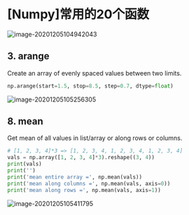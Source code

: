 # [Numpy]常用的20个函数

![image-20201205104942043](https://cdn.jsdelivr.net/gh/DaiDuncan/PicUploader/img/20201205104942.png)

## 3. arange

Create an array of evenly spaced values between two limits.

```python
np.arange(start=1.5, stop=8.5, step=0.7, dtype=float)
```

![image-20201205105256305](https://cdn.jsdelivr.net/gh/DaiDuncan/PicUploader/img/20201205105256.png)



## 8. mean

Get mean of all values in list/array or along rows or columns.

```python
# [1, 2, 3, 4]*3 => [1, 2, 3, 4, 1, 2, 3, 4, 1, 2, 3, 4]
vals = np.array([1, 2, 3, 4]*3).reshape((3, 4))
print(vals)
print('')
print('mean entire array =', np.mean(vals))
print('mean along columns =', np.mean(vals, axis=0))
print('mean along rows =', np.mean(vals, axis=1))
```

![image-20201205105411795](https://cdn.jsdelivr.net/gh/DaiDuncan/PicUploader/img/20201205105411.png)


